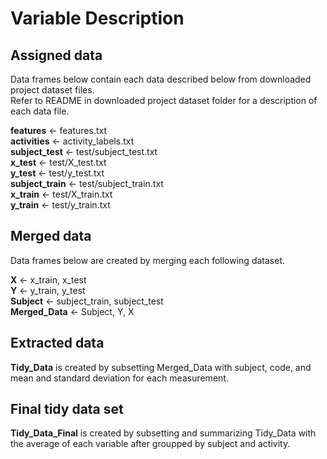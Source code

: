 
# Variable Description



## Assigned data
Data frames below contain each data described below from downloaded project dataset files.  
Refer to README in downloaded project dataset folder for a description of each data file.  


**features** <- features.txt  
**activities** <- activity_labels.txt  
**subject_test** <- test/subject_test.txt  
**x_test** <- test/X_test.txt  
**y_test** <- test/y_test.txt  
**subject_train** <- test/subject_train.txt  
**x_train** <- test/X_train.txt  
**y_train** <- test/y_train.txt  



## Merged data
Data frames below are created by merging each following dataset.


**X** <- x_train, x_test  
**Y** <- y_train, y_test  
**Subject** <- subject_train, subject_test  
**Merged_Data** <- Subject, Y, X  



## Extracted data
**Tidy_Data** is created by subsetting Merged_Data with subject, code, and mean and standard deviation for each measurement.



## Final tidy data set
**Tidy_Data_Final** is created by subsetting and summarizing Tidy_Data with the average of each variable after groupped by subject and activity.
